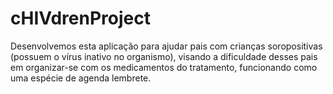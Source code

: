 # cHIVdrenProject
Desenvolvemos esta aplicação para ajudar pais com crianças soropositivas (possuem o vírus inativo no organismo), visando a dificuldade desses pais em organizar-se com os medicamentos do tratamento, funcionando como uma espécie de agenda lembrete.

